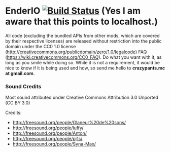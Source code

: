 EnderIO [![Build Status](http://localhost:8080/buildStatus/icon?job=EnderIO-Base)](http://localhost:8080/job/EnderIO-Base/) (Yes I am aware that this points to localhost.)
=======

All code (excluding the bundled APIs from other mods, which are covered by their respective licenses) are released without restriction into the public domain under the CC0 1.0 license (http://creativecommons.org/publicdomain/zero/1.0/legalcode) FAQ (https://wiki.creativecommons.org/CC0_FAQ).
Do what you want with it, as long as you smile while doing so. While it is not a requirement, it would be nice to know if it is being used and how, so send me hello to **crazypants.mc at gmail.com**.



### Sound Credits

Most sound attributed under Creative Commons Attribution 3.0 Unported (CC BY 3.0)

Credits:
- http://freesound.org/people/Glaneur%20de%20sons/
- http://freesound.org/people/luffy/
- http://freesound.org/people/Anton/
- http://freesound.org/people/pj1s/
- http://freesound.org/people/Syna-Max/
 
